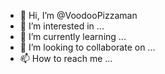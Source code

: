 - 👋 Hi, I’m @VoodooPizzaman
- 👀 I’m interested in ...
- 🌱 I’m currently learning ...
- 💞️ I’m looking to collaborate on ...
- 📫 How to reach me ...

<!---
VoodooPizzaman/VoodooPizzaman is a ✨ special ✨ repository because its `README.md` (this file) appears on your GitHub profile.
You can click the Preview link to take a look at your changes.
--->
